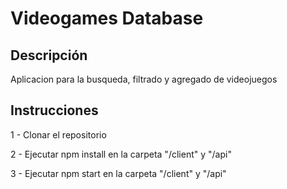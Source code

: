 <h1> Videogames Database </h1>

## Descripción
<p>Aplicacion para la busqueda, filtrado y agregado de videojuegos</p>

## Instrucciones
1 - Clonar el repositorio

2 - Ejecutar npm install en la carpeta "/client" y "/api"

3 - Ejecutar npm start en la carpeta "/client" y "/api"


